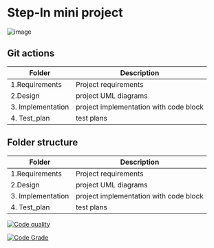 # Step-In mini project

![image](https://user-images.githubusercontent.com/86213638/125403274-fcde5a80-e3d2-11eb-9559-4fe452343a5c.png)

## Git actions

| Folder | Description |
| --- | ---|
| 1.Requirements | Project requirements |
| 2.Design | project UML diagrams |
| 3. Implementation | project implementation with code block |
| 4. Test_plan | test plans |

## Folder structure
| Folder | Description |
| --- | ---|
| 1.Requirements | Project requirements |
| 2.Design | project UML diagrams |
| 3. Implementation | project implementation with code block |
| 4. Test_plan | test plans |

[![Code quality](https://www.code-inspector.com/project/25100/score/svg)](https://www.code-inspector.com)

[![Code Grade](https://www.code-inspector.com/project/25100/status/svg)](https://www.code-inspector.com)
